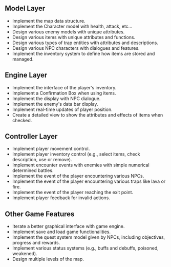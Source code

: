 ## Model Layer 
- Implement the map data structure.
- Implement the Character model with health, attack, etc...
- Design various enemy models with unique attributes.
- Design various items with unique attributes and functions.
- Design various types of trap entities with attributes and descriptions.
- Design various NPC characters with dialogues and features.
- Implement the inventory system to define how items are stored and managed.

## Engine Layer
- Implement the interface of the player's inventory.
- Implement a Confirmation Box when using items.
- Implement the display with NPC dialogue.
- Implement the enemy's data bar display.
- Implement real-time updates of player position.
- Create a detailed view to show the attributes and effects of items when checked.


## Controller Layer
- Implement player movement control.
- Implement player inventory control (e.g., select items, check description, use or remove).
- Implement encounter events with enemies with simple numerical determined battles.
- Implement the event of the player encountering various NPCs.
- Implement the event of the player encountering various traps like lava or fire.
- Implement the event of the player reaching the exit point.
- Implement player feedback for invalid actions.


## Other Game Features
- Iterate a better graphical interface with game engine.
- Implement save and load game functionalities.
- Implement the quest system model given by NPCs, including objectives, progress and rewards.
- Implement various status systems (e.g., buffs and debuffs, poisoned, weakened).
- Design multiple levels of the map.
